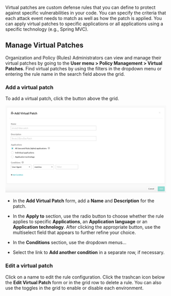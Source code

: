 <!--
title: "Virtual Patches"
description: "Overview of virtual patches"
tags: "Admin virtual patches policy management protect"
-->

Virtual patches are custom defense rules that you can define to protect against specific vulnerabilities in your code. You can specify the criteria that each attack event needs to match as well as how the patch is applied. You can apply virtual patches to specific applications or all applications using a specific technology (e.g., Spring MVC). 

## Manage Virtual Patches 

Organization and Policy (Rules) Administrators can view and manage their virtual patches by going to the **User menu > Policy Management > Virtual Patches**. Find virtual patches by using the filters in the dropdown menu or entering the rule name in the search field above the grid. 

<!-- Add screenshot of the UI. -->


### Add a virtual patch

To add a virtual patch, click the button above the grid. 

<a href="assets/images/Add-virtual-patch.png" rel="lightbox" title="Add virtual patch"><img class="thumbnail" src="assets/images/Add-virtual-patch.png"/></a>

* In the **Add Virtual Patch** form, add a **Name** and **Description** for the patch. 

* In the **Apply to** section, use the radio button to choose whether the rule applies to specific **Applications**, an **Application language** or an **Application technology**. After clicking the appropriate button, use the multiselect field that appears to further refine your choice. 

* In the **Conditions** section, use the dropdown menus...

* Select the link to **Add another condition** in a separate row, if necessary. 

### Edit a virtual patch 

Click on a name to edit the rule configuration. Click the trashcan icon below the **Edit Virtual Patch** form or in the grid row to delete a rule. You can also use the toggles in the grid to enable or disable each environment. 
